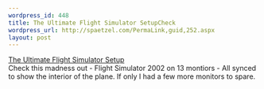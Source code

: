 ```yaml
--- 
wordpress_id: 448
title: The Ultimate Flight Simulator SetupCheck
wordpress_url: http://spaetzel.com/PermaLink,guid,252.aspx
layout: post
---
```

<a href="http://members.chello.nl/~s.ferris/">The Ultimate Flight Simulator Setup</a>
        <br />
        Check this madness out - Flight Simulator 2002 on 13 montiors - All synced to show
        the interior of the plane. If only I had a few more monitors to spare.<img width="0" height="0" src="http://spaetzel.com/aggbug.ashx?id=252" />
